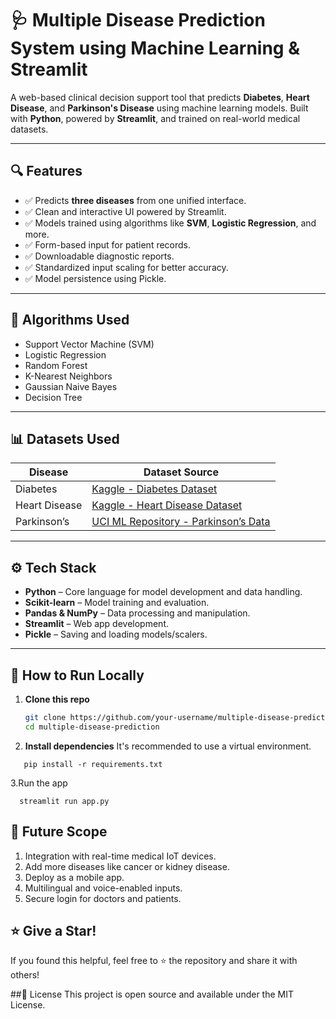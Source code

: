 # 🩺 Multiple Disease Prediction System using Machine Learning & Streamlit

A web-based clinical decision support tool that predicts **Diabetes**, **Heart Disease**, and **Parkinson's Disease** using machine learning models. Built with **Python**, powered by **Streamlit**, and trained on real-world medical datasets.

---

## 🔍 Features

- ✅ Predicts **three diseases** from one unified interface.
- ✅ Clean and interactive UI powered by Streamlit.
- ✅ Models trained using algorithms like **SVM**, **Logistic Regression**, and more.
- ✅ Form-based input for patient records.
- ✅ Downloadable diagnostic reports.
- ✅ Standardized input scaling for better accuracy.
- ✅ Model persistence using Pickle.

---

## 🧠 Algorithms Used

- Support Vector Machine (SVM)
- Logistic Regression
- Random Forest
- K-Nearest Neighbors
- Gaussian Naive Bayes
- Decision Tree

---

## 📊 Datasets Used

| Disease       | Dataset Source |
|---------------|----------------|
| Diabetes      | [Kaggle - Diabetes Dataset](https://www.kaggle.com/datasets/mathchi/diabetes-data-set) |
| Heart Disease | [Kaggle - Heart Disease Dataset](https://www.kaggle.com/datasets/johnsmith88/heart-disease-dataset) |
| Parkinson’s   | [UCI ML Repository - Parkinson’s Data](https://archive.ics.uci.edu/ml/datasets/parkinsons) |

---

## ⚙️ Tech Stack

- **Python** – Core language for model development and data handling.
- **Scikit-learn** – Model training and evaluation.
- **Pandas & NumPy** – Data processing and manipulation.
- **Streamlit** – Web app development.
- **Pickle** – Saving and loading models/scalers.

---

## 🚀 How to Run Locally

1. **Clone this repo**  
   ```bash
   git clone https://github.com/your-username/multiple-disease-prediction.git
   cd multiple-disease-prediction

2. **Install dependencies**
It's recommended to use a virtual environment.

```
   pip install -r requirements.txt
```
3.Run the app

```
  streamlit run app.py
```


## 📌 Future Scope

1. Integration with real-time medical IoT devices.
2. Add more diseases like cancer or kidney disease.
3. Deploy as a mobile app.
4. Multilingual and voice-enabled inputs.
5. Secure login for doctors and patients.

## ⭐ Give a Star!
If you found this helpful, feel free to ⭐ the repository and share it with others!

##📄 License
This project is open source and available under the MIT License.
